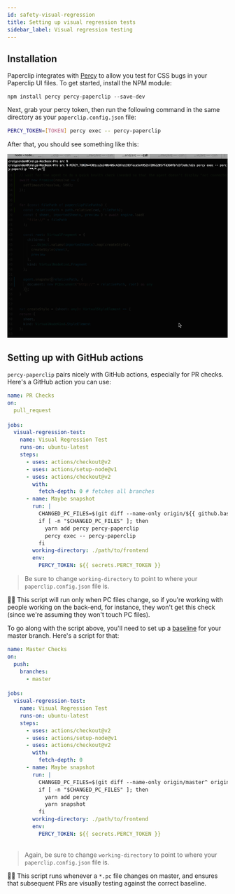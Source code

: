 ```yaml
---
id: safety-visual-regression
title: Setting up visual regression tests
sidebar_label: Visual regression testing
---
```


## Installation

Paperclip integrates with [Percy](https://percy.io) to allow you test for CSS bugs in your Paperclip UI files. To get started, install the NPM module:

```
npm install percy percy-paperclip --save-dev
```

Next, grab your percy token, then run the following command in the same directory as your `paperclip.config.json` file:


```bash
PERCY_TOKEN=[TOKEN] percy exec -- percy-paperclip
```

After that, you should see something like this:

![Percy demo](assets/percy-snapshots.gif)


## Setting up with GitHub actions

`percy-paperclip` pairs nicely with GitHub actions, especially for PR checks. Here's a GitHub action you can use: 

```yml
name: PR Checks
on:  
  pull_request

jobs:
  visual-regression-test:
    name: Visual Regression Test
    runs-on: ubuntu-latest
    steps:
      - uses: actions/checkout@v2
      - uses: actions/setup-node@v1
      - uses: actions/checkout@v2
        with:
          fetch-depth: 0 # fetches all branches
      - name: Maybe snapshot
        run: |
          CHANGED_PC_FILES=$(git diff --name-only origin/${{ github.base_ref }} origin/${{ github.head_ref }} -- "./**/*.pc")
          if [ -n "$CHANGED_PC_FILES" ]; then
            yarn add percy percy-paperclip
            percy exec -- percy-paperclip
          fi
        working-directory: ./path/to/frontend
        env: 
          PERCY_TOKEN: ${{ secrets.PERCY_TOKEN }}
```

> Be sure to change `working-directory` to point to where your `paperclip.config.json` file is. 

☝🏻 This script will run only when PC files change, so if you're working with people working on the back-end, for instance, they won't get this check (since we're assuming they won't touch PC files). 

To go along with the script above, you'll need to set up a [baseline](https://docs.percy.io/docs/baseline-picking-logic) for your master branch. Here's a script for that:

```yml
name: Master Checks
on:
  push:
    branches:
      - master
    
jobs:
  visual-regression-test:
    name: Visual Regression Test
    runs-on: ubuntu-latest
    steps:
      - uses: actions/checkout@v2
      - uses: actions/setup-node@v1
      - uses: actions/checkout@v2
        with:
          fetch-depth: 0
      - name: Maybe snapshot
        run: |
          CHANGED_PC_FILES=$(git diff --name-only origin/master^ origin/master -- "./**/*.pc")
          if [ -n "$CHANGED_PC_FILES" ]; then
            yarn add percy
            yarn snapshot
          fi
        working-directory: ./path/to/frontend
        env: 
          PERCY_TOKEN: ${{ secrets.PERCY_TOKEN }}
          
```

> Again, be sure to change `working-directory` to point to where your `paperclip.config.json` file is. 

☝🏻 This script runs whenever a `*.pc` file changes on master, and ensures that subsequent PRs are visually testing against the correct baseline.


